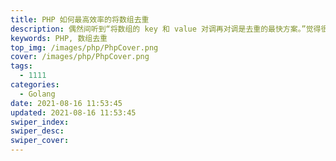 ```yaml
---
title: PHP 如何最高效率的将数组去重
description: 偶然间听到“将数组的 key 和 value 对调再对调是去重的最快方案。”觉得很有趣，那事实真的是这样嘛
keywords: PHP, 数组去重
top_img: /images/php/PhpCover.png
cover: /images/php/PhpCover.png
tags:
  - 1111
categories:
  - Golang
date: 2021-08-16 11:53:45
updated: 2021-08-16 11:53:45
swiper_index:
swiper_desc:
swiper_cover:
---
```

